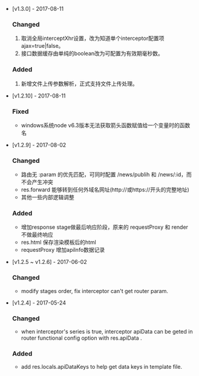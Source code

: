 * [v1.3.0] - 2017-08-11

  ### Changed

  1. 取消全局interceptXhr设置，改为知道单个interceptor配置项ajax=true|false。
  2. 接口数据缓存由单纯的boolean改为可配置为有效期毫秒数。

  ### Added

  1. 新增文件上传参数解析，正式支持文件上传处理。

* [v1.2.10] - 2017-08-11

  ### Fixed

  * windows系统node v6.3版本无法获取箭头函数赋值给一个变量时的函数名

* [v1.2.9] - 2017-08-02

  ### Changed

  * 路由无 :param 的优先匹配，可同时配置 /news/publih 和 /news/:id，而不会产生冲突
  * res.forward 能够转到任何外域名网址(http://或https://开头的完整地址)
  * 其他一些内部逻辑调整

  ### Added
  * 增加response stage做最后响应阶段，原来的 requestProxy 和 render 不做最终响应
  * res.html 保存渲染模板后的html
  * requestProxy 增加apiInfo数据记录

* [v1.2.5 ~ v1.2.6] - 2017-06-02

  ### Changed

  * modify stages order, fix interceptor can't get router param.

* [v1.2.4] - 2017-05-24

  ### Changed

  * when interceptor's series is true, interceptor apiData can be geted in router functional config option with res.apiData .

  ### Added

  * add res.locals.apiDataKeys to help get data keys in template file.